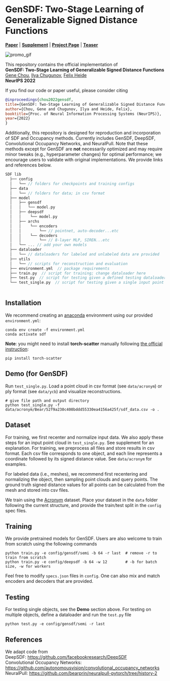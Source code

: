 # GenSDF: Two-Stage Learning of Generalizable Signed Distance Functions

[**Paper**](https://light.princeton.edu/wp-content/uploads/2022/10/gensdf_main.pdf) | [**Supplement**](https://light.princeton.edu/wp-content/uploads/2022/10/gensdf_supp.pdf) | [**Project Page**](https://light.princeton.edu/publication/gensdf/) | [**Teaser**](https://light.princeton.edu/wp-content/uploads/2022/10/gensdf_promo_4x3.mp4) <br>

![promo_gif](https://user-images.githubusercontent.com/54369977/194955191-269a8d19-fada-4347-bb9c-f6a0754da24b.gif)

This repository contains the official implementation of <br> 
**GenSDF: Two-Stage Learning of Generalizable Signed Distance Functions** <br>
[Gene Chou](https://genechou.com), [Ilya Chugunov](https://ilyac.info), [Felix Heide](https://www.cs.princeton.edu/~fheide/) <br>
**NeurIPS 2022**


If you find our code or paper useful, please consider citing
```bibtex
@inproceedings{chou2022gensdf,
title={GenSDF: Two-Stage Learning of Generalizable Signed Distance Functions},
author={Chou, Gene and Chugunov, Ilya and Heide, Felix},
booktitle={Proc. of Neural Information Processing Systems (NeurIPS)},
year={2022}
}
```
Additionally, this repository is designed for reproduction and incorporation of SDF and Occupancy methods. Currently includes GenSDF, DeepSDF, Convolutional Occupancy Networks, and NeuralPull. Note that these methods except for GenSDF are **not** necessarily optimized and may require minor tweaks (e.g., hyperparameter changes) for optimal performance; we encourage users to validate with original implementations. We provide links and references below.

```cpp
SDF lib
  ├── config  
  │   └── // folders for checkpoints and training configs
  ├── data  
  │   └── // folders for data; in csv format
  ├── model  
  │   ├── gensdf
  │   │   └── model.py
  │   ├── deepsdf
  │   │    └── model.py 
  │   ├── archs
  │   │    └── encoders
  │   │        └── // pointnet, auto-decoder...etc
  │   │    └── decoders
  │   │        └── // 8-layer MLP, SIREN...etc
  │   └── ... // add your own models
  ├── dataloader  
  │   └── // dataloaders for labeled and unlabeled data are provided
  ├── utils  
  │   └── // scripts for reconstruction and evaluation
  ├── environment.yml  // package requirements
  ├── train.py  // script for training; change dataloader here
  ├── test.py  // script for testing given a defined testing dataloader
  └── test_single.py  // script for testing given a single input point cloud
  
```


## Installation
We recommend creating an [anaconda](https://www.anaconda.com/) environment using our provided `environment.yml`:

```
conda env create -f environment.yml
conda activate sdf
```
**Note**: you might need to install **torch-scatter** manually following [the official instruction](https://github.com/rusty1s/pytorch_scatter#pytorch-140):
```
pip install torch-scatter
```


## Demo (for GenSDF)
Run `test_single.py`. Load a point cloud in csv format (see `data/acronym`) or ply format (see `data/ycb`) and visualize reconstructions.
```
# give file path and output directory
python test_single.py -f data/acronym/Bear/52f9a230c400bddd55330ea4156a425f/sdf_data.csv -o . 
```


## Dataset

For training, we first recenter and normalize input data. We also apply these steps for an input point cloud in `test_single.py`. See supplement for an explanation. For training, we preprocess all files and store results in csv format. Each csv file corresponds to one object, and each line represents a coordinate followed by its signed distance value. See `data/acronym` for examples. <br>

For labeled data (i.e., meshes), we recommend first recentering and normalizing the object, then sampling point clouds and query points. The ground truth signed distance values for all points can be calculated from the mesh and stored into csv files. <br>

We train using the [Acronym](https://github.com/NVlabs/acronym) dataset. Place your dataset in the `data` folder following the current structure, and provide the train/test split in the `config` spec files.


## Training
We provide pretrained models for GenSDF. Users are also welcome to train from scratch using the following commands

```
python train.py -e config/gensdf/semi -b 64 -r last  # remove -r to train from scratch
python train.py -e config/deepsdf -b 64 -w 12        # -b for batch size, -w for workers
```
Feel free to modify `specs.json` files in `config`.
One can also mix and match encoders and decoders that are provided.


## Testing
For testing single objects, see the **Demo** section above. For testing on multiple objects, define a dataloader and run the `test.py` file

```
python test.py -e config/gensdf/semi -r last 
```


## References
We adapt code from <br>
DeepSDF: https://github.com/facebookresearch/DeepSDF <br>
Convolutional Occupancy Networks: https://github.com/autonomousvision/convolutional_occupancy_networks <br>
NeuralPull: https://github.com/bearprin/neuralpull-pytorch/tree/history-2
